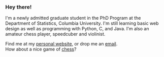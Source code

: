### Hey there!

I'm a newly admitted graduate student in the PhD Program at the Department of Statistics, Columbia University.
I'm still learning basic web design as well as programming with Python, C, and Java.
I'm also an amateur chess player, speedcuber and violinist.

Find me at my [personal website](https://sahasatvik.github.io), or drop me an [email](mailto:sahasatvik@gmail.com).  
How about a nice game of [chess](https://lichess.org/@/sahasatvik)?
